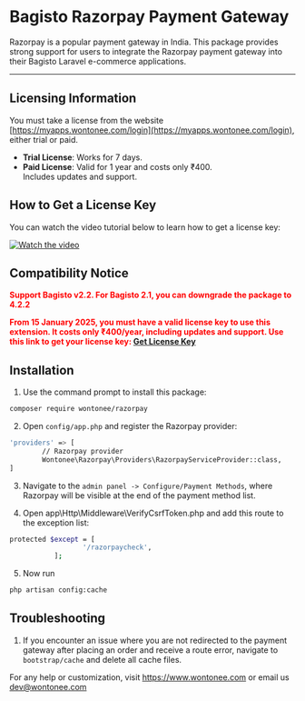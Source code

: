 # Bagisto Razorpay Payment Gateway
Razorpay is a popular payment gateway in India. This package provides strong support for users to integrate the Razorpay payment gateway into their Bagisto Laravel e-commerce applications.

---

## Licensing Information

You must take a license from the website [https://myapps.wontonee.com/login](https://myapps.wontonee.com/login), either trial or paid.

- **Trial License**: Works for 7 days.
- **Paid License**: Valid for 1 year and costs only ₹400.  
  Includes updates and support.

## How to Get a License Key

You can watch the video tutorial below to learn how to get a license key:

[![Watch the video](https://img.youtube.com/vi/E4NTZ4TyM5M/0.jpg)](https://youtu.be/E4NTZ4TyM5M?si=uIUXfeaj0ttH7VhC)


## Compatibility Notice
**<span style="color:red;">Support Bagisto v2.2. For Bagisto 2.1, you can downgrade the package to 4.2.2</span>**

**<span style="color:red;">From 15 January 2025, you must have a valid license key to use this extension. It costs only ₹400/year, including updates and support. Use this link to get your license key: [Get License Key](https://pages.razorpay.com/pl_PcXc750AtzmCEE/view)</span>**

## Installation

1. Use the command prompt to install this package:
```sh
composer require wontonee/razorpay
```

2. Open `config/app.php` and register the Razorpay provider:
```sh
'providers' => [
        // Razorpay provider
        Wontonee\Razorpay\Providers\RazorpayServiceProvider::class,
]
```
3. Navigate to the `admin panel -> Configure/Payment Methods`, where Razorpay will be visible at the end of the payment method list.

4. Open app\Http\Middleware\VerifyCsrfToken.php and add this route to the exception list:
```sh
protected $except = [
                  '/razorpaycheck',
           ];
```

5. Now run 
```sh
php artisan config:cache
```

## Troubleshooting

1. If you encounter an issue where you are not redirected to the payment gateway after placing an order and receive a route error, navigate to `bootstrap/cache` and delete all cache files.


For any help or customization, visit <https://www.wontonee.com> or email us <dev@wontonee.com>
